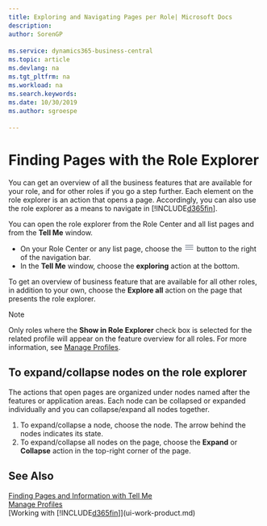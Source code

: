 ```yaml
---
title: Exploring and Navigating Pages per Role| Microsoft Docs
description:
author: SorenGP

ms.service: dynamics365-business-central
ms.topic: article
ms.devlang: na
ms.tgt_pltfrm: na
ms.workload: na
ms.search.keywords:
ms.date: 10/30/2019
ms.author: sgroespe

---
```

# Finding Pages with the Role Explorer
You can get an overview of all the business features that are available for your role, and for other roles if you go a step further. Each element on the role explorer is an action that opens a page. Accordingly, you can also use the role explorer as a means to navigate in [!INCLUDE[d365fin](includes/d365fin_md.md)].

You can open the role explorer from the Role Center and all list pages and from the **Tell Me** window.

- On your Role Center or any list page, choose the ![Menu button](media/ui_menu_button.png "Menu button") button to the right of the navigation bar.
- In the **Tell Me** window, choose the **exploring** action at the bottom.

To get an overview of business feature that are available for all other roles, in addition to your own, choose the **Explore all** action on the page that presents the role explorer.

> [!NOTE]
> Only roles where the **Show in Role Explorer** check box is selected for the related profile will appear on the feature overview for all roles. For more information, see [Manage Profiles](admin-users-profiles-roles.md).

## To expand/collapse nodes on the role explorer
The actions that open pages are organized under nodes named after the features or application areas. Each node can be collapsed or expanded individually and you can collapse/expand all nodes together.

 1. To expand/collapse a node, choose the node. The arrow behind the nodes indicates its state.
 2. To expand/collapse all nodes on the page, choose the **Expand** or **Collapse** action in the top-right corner of the page.  

## See Also
[Finding Pages and Information with Tell Me](ui-search.md)  
[Manage Profiles](admin-users-profiles-roles.md)  
[Working with [!INCLUDE[d365fin](includes/d365fin_md.md)]](ui-work-product.md)
